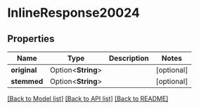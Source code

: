# InlineResponse20024

## Properties

Name | Type | Description | Notes
------------ | ------------- | ------------- | -------------
**original** | Option<**String**> |  | [optional]
**stemmed** | Option<**String**> |  | [optional]

[[Back to Model list]](../README.md#documentation-for-models) [[Back to API list]](../README.md#documentation-for-api-endpoints) [[Back to README]](../README.md)


